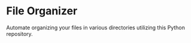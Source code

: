 # File Organizer
Automate organizing your files in various directories utilizing this Python repository. 
